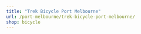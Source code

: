 ```yaml
---
title: "Trek Bicycle Port Melbourne"
url: /port-melbourne/trek-bicycle-port-melbourne/
shop: bicycle
---
```

